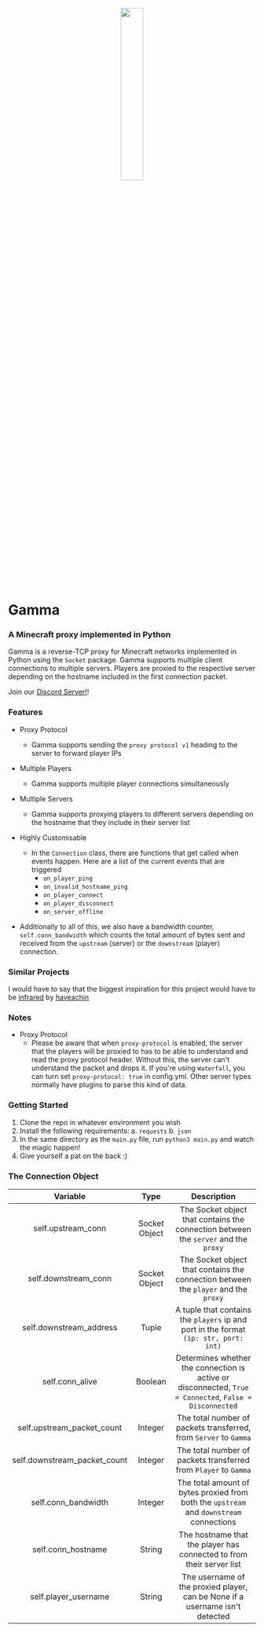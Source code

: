 <p align="center" width="100%">
<img width="30%" src="https://i.ibb.co/8K4c6Mc/ezgif-2-b1c4d759f1.png">
</p>

# Gamma
### A Minecraft proxy implemented in Python

Gamma is a reverse-TCP proxy for Minecraft networks implemented in Python using the `Socket` package. Gamma supports multiple client connections to multiple servers. Players are proxied to the respective server depending on the hostname included in the first connection packet.

Join our [Discord Server!](https://discord.gg/NPyG3gAVtC)!

### Features
- Proxy Protocol
  - Gamma supports sending the `proxy protocol v1` heading to the server to forward player IPs
- Multiple Players
  - Gamma supports multiple player connections simultaneously
- Multiple Servers
  - Gamma supports proxying players to different servers depending on the hostname that they include in their server list
- Highly Customisable
  - In the `Connection` class, there are functions that get called when events happen. Here are a list of the current events that are triggered
    - `on_player_ping`
    - `on_invalid_hostname_ping`
    - `on_player_connect`
    - `on_player_disconnect`
    - `on_server_offline`

- Additionally to all of this, we also have a bandwidth counter, `self.conn_bandwidth` which counts the total amount of bytes sent and received from the `upstream` (server) or the `downstream` (player) connection. 



### Similar Projects
I would have to say that the biggest inspiration for this project would have to be [infrared](https://github.com/haveachin/infrared) by [haveachin](https://github.com/haveachin)

### Notes
- Proxy Protocol
  - Please be aware that when `proxy-protocol` is enabled, the server that the players will be proxied to has to be able to understand and read the proxy protocol header. Without this, the server can't understand the packet and drops it. If you're using `Waterfall`, you can turn set `proxy-protocol: true` in config.yml. Other server types normally have plugins to parse this kind of data.
  
  
### Getting Started
1. Clone the repo in whatever environment you wish
2. Install the following requirements:
  a. `requests`
  b. `json`
3. In the same directory as the `main.py` file, run `python3 main.py` and watch the magic happen!
4. Give yourself a pat on the back :) 


### The Connection Object

|           Variable           |     Type      |                                               Description                                               |
|:----------------------------:|:-------------:|:-------------------------------------------------------------------------------------------------------:|
|      self.upstream_conn      | Socket Object |           The Socket object that contains the connection between the `server` and the `proxy`           |
|     self.downstream_conn     | Socket Object |           The Socket object that contains the connection between the `player` and the `proxy`           |
|   self.downstream_address    |     Tuple     |          A tuple that contains the `players` ip and port in the format `(ip: str, port: int)`           |
|       self.conn_alive        |    Boolean    | Determines whether the connection is active or disconnected, `True = Connected`, `False = Disconnected` |
|  self.upstream_packet_count  |    Integer    |                    The total number of packets transferred, from `Server` to `Gamma`                    |
| self.downstream_packet_count |    Integer    |                    The total number of packets transferred from `Player` to `Gamma`                     |
|     self.conn_bandwidth      |    Integer    |         The total amount of bytes proxied from both the `upstream` and `downstream` connections         |
|      self.conn_hostname      |    String     |                  The hostname that the player has connected to from their server list                   |
|     self.player_username     |    String     |              The username of the proxied player, can be None if a username isn't detected               |
